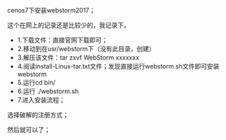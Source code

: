 cenos7下安装webstorm2017；

这个在网上的记录还是比较少的，我记录下。

- 1.下载文件：直接官网下载即可；
- 2.移动到在usr/webstorm下（没有此目录，创建）
- 3.解压该文件：tar zxvf WebStorm xxxxxxx
- 4.阅读install-Linux-tar.txt文件；发现直接运行webstorm.sh文件即可安装webstorm
- 5.运行cd bin/
- 6.运行 ./webstorm.sh
- 7.进入安装流程；

选择破解的注册方式；

然后就可以了；